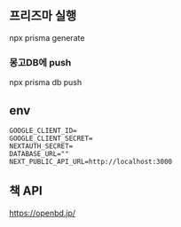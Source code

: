 ## 프리즈마 실행

npx prisma generate

### 몽고DB에 push

npx prisma db push

## env

```
GOOGLE_CLIENT_ID=
GOOGLE_CLIENT_SECRET=
NEXTAUTH_SECRET=
DATABASE_URL=""
NEXT_PUBLIC_API_URL=http://localhost:3000
```

## 책 API

https://openbd.jp/
